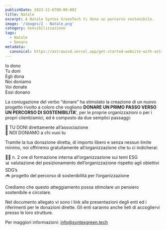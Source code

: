 ```yaml
---
publishDate: 2023-12-6T00:00:00Z
title: Natale
excerpt: A Natale Syntex GreenTech ti dona un percorso sostenibile.
image: '/images/2 - Natale.png'
category: Sensibilizzazione
tags:
  - Natale
  - Donare
metadata:
  canonical: https://astrowind.vercel.app/get-started-website-with-astro-tailwind-css
---
```


Io dono</br>
Tu doni</br>
Egli dona</br>
Noi doniamo</br>
Voi donate</br>
Essi donano

La coniugazione del verbo “donare” ha stimolato la creazione di un nuovo progetto rivolto a coloro che vogliono **DONARE UN PRIMO PASSO VERSO UN PERCORSO DI SOSTENIBILITA’**, per le proprie organizzazioni o per i propri clienti/amici, ed è composto da due semplici passaggi:

🎁 TU DONI direttamente all’associazione</br>
🎄 NOI DONIAMO a chi vuoi tu

Tramite la tua donazione diretta, di importo libero e senza nessun limite minimo, noi offriremo gratuitamente all’organizzazione che tu ci indicherai:

👨‍🏫 n. 2 ore di formazione interna all’organizzazione sui temi ESG</br>
📊 valutazione del posizionamento dell’organizzazione rispetto agli obiettivi SDG’s</br>
🚲 progetto del percorso di sostenibilità per l’organizzazione

Crediamo che questo atteggiamento possa stimolare un pensiero sostenibile e circolare.

Nel documento allegato vi sono i link alle presentazioni degli enti ed i riferimenti per le donazioni dirette.
Gli enti saranno anche lieti di accogliervi presso le loro strutture.

Per maggiori informazioni: info@syntexgreen.tech

